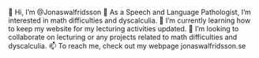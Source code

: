 👋 Hi, I’m @Jonaswalfridsson
👀 As a Speech and Language Pathologist, I’m interested in math difficulties and dyscalculia.
🌱 I’m currently learning how to keep my website for my lecturing activities updated.
💞️ I’m looking to collaborate on lecturing or any projects related to math difficulties and dyscalculia.
📫 To reach me, check out my webpage jonaswalfridsson.se

<!---
Jonaswalfridsson/Jonaswalfridsson is a ✨ special ✨ repository because its `README.md` (this file) appears on your GitHub profile.
You can click the Preview link to take a look at your changes.
--->
